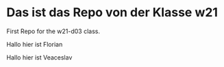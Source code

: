 # Das ist das Repo von der Klasse w21
First Repo for the w21-d03 class.


Hallo hier ist Florian

Hallo hier ist Veaceslav
